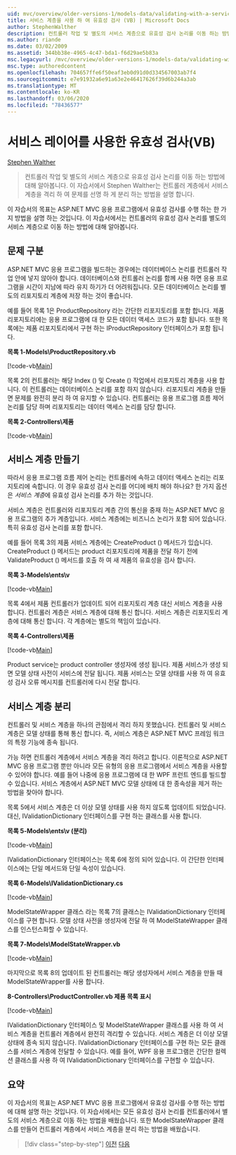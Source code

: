 ```yaml
---
uid: mvc/overview/older-versions-1/models-data/validating-with-a-service-layer-vb
title: 서비스 계층을 사용 하 여 유효성 검사 (VB) | Microsoft Docs
author: StephenWalther
description: 컨트롤러 작업 및 별도의 서비스 계층으로 유효성 검사 논리를 이동 하는 방법에 대해 알아봅니다. 이 자습서에서 Stephen Walther는 다음 방법을 설명 합니다.
ms.author: riande
ms.date: 03/02/2009
ms.assetid: 344bb38e-4965-4c47-bda1-f6d29ae5b83a
msc.legacyurl: /mvc/overview/older-versions-1/models-data/validating-with-a-service-layer-vb
msc.type: authoredcontent
ms.openlocfilehash: 704657ffe6f50eaf3eb0d91d0d334567003ab7f4
ms.sourcegitcommit: e7e91932a6e91a63e2e46417626f39d6b244a3ab
ms.translationtype: MT
ms.contentlocale: ko-KR
ms.lasthandoff: 03/06/2020
ms.locfileid: "78436577"
---
```

# <a name="validating-with-a-service-layer-vb"></a>서비스 레이어를 사용한 유효성 검사(VB)

[Stephen Walther](https://github.com/StephenWalther)

> 컨트롤러 작업 및 별도의 서비스 계층으로 유효성 검사 논리를 이동 하는 방법에 대해 알아봅니다. 이 자습서에서 Stephen Walther는 컨트롤러 계층에서 서비스 계층을 격리 하 여 문제를 선명 하 게 분리 하는 방법을 설명 합니다.

이 자습서의 목표는 ASP.NET MVC 응용 프로그램에서 유효성 검사를 수행 하는 한 가지 방법을 설명 하는 것입니다. 이 자습서에서는 컨트롤러의 유효성 검사 논리를 별도의 서비스 계층으로 이동 하는 방법에 대해 알아봅니다.

## <a name="separating-concerns"></a>문제 구분

ASP.NET MVC 응용 프로그램을 빌드하는 경우에는 데이터베이스 논리를 컨트롤러 작업 안에 넣지 않아야 합니다. 데이터베이스와 컨트롤러 논리를 함께 사용 하면 응용 프로그램을 시간이 지남에 따라 유지 하기가 더 어려워집니다. 모든 데이터베이스 논리를 별도의 리포지토리 계층에 저장 하는 것이 좋습니다.

예를 들어 목록 1은 ProductRepository 라는 간단한 리포지토리를 포함 합니다. 제품 리포지토리에는 응용 프로그램에 대 한 모든 데이터 액세스 코드가 포함 됩니다. 또한 목록에는 제품 리포지토리에서 구현 하는 IProductRepository 인터페이스가 포함 됩니다.

**목록 1-Models\ProductRepository.vb**

[!code-vb[Main](validating-with-a-service-layer-vb/samples/sample1.vb)]

목록 2의 컨트롤러는 해당 Index () 및 Create () 작업에서 리포지토리 계층을 사용 합니다. 이 컨트롤러는 데이터베이스 논리를 포함 하지 않습니다. 리포지토리 계층을 만들면 문제를 완전히 분리 하 여 유지할 수 있습니다. 컨트롤러는 응용 프로그램 흐름 제어 논리를 담당 하며 리포지토리는 데이터 액세스 논리를 담당 합니다.

**목록 2-Controllers\제품**

[!code-vb[Main](validating-with-a-service-layer-vb/samples/sample2.vb)]

## <a name="creating-a-service-layer"></a>서비스 계층 만들기

따라서 응용 프로그램 흐름 제어 논리는 컨트롤러에 속하고 데이터 액세스 논리는 리포지토리에 속합니다. 이 경우 유효성 검사 논리를 어디에 배치 해야 하나요? 한 가지 옵션은 *서비스 계층*에 유효성 검사 논리를 추가 하는 것입니다.

서비스 계층은 컨트롤러와 리포지토리 계층 간의 통신을 중재 하는 ASP.NET MVC 응용 프로그램의 추가 계층입니다. 서비스 계층에는 비즈니스 논리가 포함 되어 있습니다. 특히 유효성 검사 논리를 포함 합니다.

예를 들어 목록 3의 제품 서비스 계층에는 CreateProduct () 메서드가 있습니다. CreateProduct () 메서드는 product 리포지토리에 제품을 전달 하기 전에 ValidateProduct () 메서드를 호출 하 여 새 제품의 유효성을 검사 합니다.

**목록 3-Models\ents\v**

[!code-vb[Main](validating-with-a-service-layer-vb/samples/sample3.vb)]

목록 4에서 제품 컨트롤러가 업데이트 되어 리포지토리 계층 대신 서비스 계층을 사용 합니다. 컨트롤러 계층은 서비스 계층에 대해 통신 합니다. 서비스 계층은 리포지토리 계층에 대해 통신 합니다. 각 계층에는 별도의 책임이 있습니다.

**목록 4-Controllers\제품**

[!code-vb[Main](validating-with-a-service-layer-vb/samples/sample4.vb)]

Product service는 product controller 생성자에 생성 됩니다. 제품 서비스가 생성 되 면 모델 상태 사전이 서비스에 전달 됩니다. 제품 서비스는 모델 상태를 사용 하 여 유효성 검사 오류 메시지를 컨트롤러에 다시 전달 합니다.

## <a name="decoupling-the-service-layer"></a>서비스 계층 분리

컨트롤러 및 서비스 계층을 하나의 관점에서 격리 하지 못했습니다. 컨트롤러 및 서비스 계층은 모델 상태를 통해 통신 합니다. 즉, 서비스 계층은 ASP.NET MVC 프레임 워크의 특정 기능에 종속 됩니다.

가능 하면 컨트롤러 계층에서 서비스 계층을 격리 하려고 합니다. 이론적으로 ASP.NET MVC 응용 프로그램 뿐만 아니라 모든 유형의 응용 프로그램에서 서비스 계층을 사용할 수 있어야 합니다. 예를 들어 나중에 응용 프로그램에 대 한 WPF 프런트 엔드를 빌드할 수 있습니다. 서비스 계층에서 ASP.NET MVC 모델 상태에 대 한 종속성을 제거 하는 방법을 찾아야 합니다.

목록 5에서 서비스 계층은 더 이상 모델 상태를 사용 하지 않도록 업데이트 되었습니다. 대신, IValidationDictionary 인터페이스를 구현 하는 클래스를 사용 합니다.

**목록 5-Models\ents\v (분리)**

[!code-vb[Main](validating-with-a-service-layer-vb/samples/sample5.vb)]

IValidationDictionary 인터페이스는 목록 6에 정의 되어 있습니다. 이 간단한 인터페이스에는 단일 메서드와 단일 속성이 있습니다.

**목록 6-Models\IValidationDictionary.cs**

[!code-vb[Main](validating-with-a-service-layer-vb/samples/sample6.vb)]

ModelStateWrapper 클래스 라는 목록 7의 클래스는 IValidationDictionary 인터페이스를 구현 합니다. 모델 상태 사전을 생성자에 전달 하 여 ModelStateWrapper 클래스를 인스턴스화할 수 있습니다.

**목록 7-Models\ModelStateWrapper.vb**

[!code-vb[Main](validating-with-a-service-layer-vb/samples/sample7.vb)]

마지막으로 목록 8의 업데이트 된 컨트롤러는 해당 생성자에서 서비스 계층을 만들 때 ModelStateWrapper를 사용 합니다.

**8-Controllers\ProductController.vb 제품 목록 표시**

[!code-vb[Main](validating-with-a-service-layer-vb/samples/sample8.vb)]

IValidationDictionary 인터페이스 및 ModelStateWrapper 클래스를 사용 하 여 서비스 계층을 컨트롤러 계층에서 완전히 격리할 수 있습니다. 서비스 계층은 더 이상 모델 상태에 종속 되지 않습니다. IValidationDictionary 인터페이스를 구현 하는 모든 클래스를 서비스 계층에 전달할 수 있습니다. 예를 들어, WPF 응용 프로그램은 간단한 컬렉션 클래스를 사용 하 여 IValidationDictionary 인터페이스를 구현할 수 있습니다.

## <a name="summary"></a>요약

이 자습서의 목표는 ASP.NET MVC 응용 프로그램에서 유효성 검사를 수행 하는 방법에 대해 설명 하는 것입니다. 이 자습서에서는 모든 유효성 검사 논리를 컨트롤러에서 별도의 서비스 계층으로 이동 하는 방법을 배웠습니다. 또한 ModelStateWrapper 클래스를 만들어 컨트롤러 계층에서 서비스 계층을 분리 하는 방법을 배웠습니다.

> [!div class="step-by-step"]
> [이전](validating-with-the-idataerrorinfo-interface-vb.md)
> [다음](validation-with-the-data-annotation-validators-vb.md)
